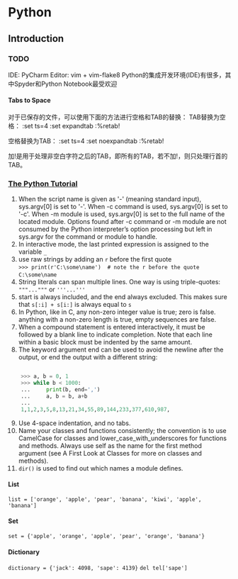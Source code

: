 # Python

## Introduction

### TODO
IDE: PyCharm
Editor: vim + vim-flake8
Python的集成开发环境(IDE)有很多，其中Spyder和Python Notebook最受欢迎

#### Tabs to Space
 对于已保存的文件，可以使用下面的方法进行空格和TAB的替换：
TAB替换为空格：
:set ts=4
:set expandtab
:%retab!

空格替换为TAB：
:set ts=4
:set noexpandtab
:%retab!

加!是用于处理非空白字符之后的TAB，即所有的TAB，若不加!，则只处理行首的TAB。

### [The Python Tutorial](https://docs.python.org/3.5/tutorial/ )
1. When the script name is given as '-' (meaning standard input), sys.argv[0] is set to '-'. When -c command is used, sys.argv[0] is set to '-c'. When -m module is used, sys.argv[0] is set to the full name of the located module. Options found after -c command or -m module are not consumed by the Python interpreter’s option processing but left in sys.argv for the command or module to handle.
2. In interactive mode, the last printed expression is assigned to the variable `_`
3. use raw strings by adding an `r` before the first quote  
		`>>> print(r'C:\some\name')  # note the r before the quote`  
		`C:\some\name`
4. String literals can span multiple lines. One way is using triple-quotes: `"""..."""` or `'''...'''`
5. start is always included, and the end always excluded. This makes sure that `s[:i] + s[i:]` is always equal to `s`
6.  In Python, like in C, any non-zero integer value is true; zero is false. anything with a non-zero length is true, empty sequences are false.
7.  When a compound statement is entered interactively, it must be followed by a blank line to indicate completion. Note that each line within a basic block must be indented by the same amount.
8. The keyword argument end can be used to avoid the newline after the output, or end the output with a different string:

``` python

	>>> a, b = 0, 1
	>>> while b < 1000:
	...     print(b, end=',')
	...     a, b = b, a+b
	...
	1,1,2,3,5,8,13,21,34,55,89,144,233,377,610,987,
```
9. Use 4-space indentation, and no tabs.
10. Name your classes and functions consistently; the convention is to use CamelCase for classes and lower_case_with_underscores for functions and methods. Always use self as the name for the first method argument (see A First Look at Classes for more on classes and methods).
11. `dir()` is used to find out which names a module defines.

#### List
`list = ['orange', 'apple', 'pear', 'banana', 'kiwi', 'apple', 'banana']`

#### Set
`set = {'apple', 'orange', 'apple', 'pear', 'orange', 'banana'}`

#### Dictionary
`dictionary = {'jack': 4098, 'sape': 4139}`
`del tel['sape']`
